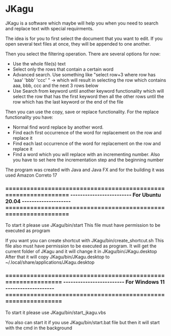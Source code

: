 # JKagu

JKagu is a software which maybe will help you when you need to search and replace text with special requirments.

 <p>The idea is for you to first select the document that you want to edit. If you open several text files at once, they will be appended to one another.</p>

<p>Then you select the filtering operation. There are several options for now:</p>
<ul>
  <li>Use the whole file(s) text</li>
  <li>Select only the rows that contain a certain word</li>
  <li>Advanced search. Use something like "select row+3 where row has 'aaa' 'bbb' 'ccc' " -> which will result in selecting the row which contains aaa, bbb, ccc and the next 3 rows below</li>
  <li>Use Search from keyword until another keyword functionality which will select the row that has the first keyword then all the other rows until the row which has the last keyword or the end of the file</li>
</ul>

<p>Then you can use the copy, save or replace functionality. For the replace functionality you have:</p>
<ul>
  <li>Normal find word replace by another word.</li>
  <li>Find each first occurrence of the word for replacement on the row and replace it</li>
  <li>Find each last occurrence of the word for replacement on the row and replace it</li>
  <li>Find a word which you will replace with an incrementing number. Also you have to set here the incrementation step and the beginning number</li>
</ul>
The program was created with Java and Java FX and for the building it was used Amazon Correto 17


<h3>
===============================================================
------------------------- For Ubuntu 20.04 --------------------
===============================================================
</h3>
<p>
To start it please use JKagu/bin/start
This file must have permission to be executed as program

If you want you can create shortcut with JKagu/bin/create_shortcut.sh
This file also must have permission to be executed as program.
It will get the current folder of JKagu and it will change it in JKagu/bin/JKagu.desktop
After that it will copy JKagu/bin/JKagu.desktop to ~/.local/share/applications/JKagu.desktop
</p>

<h3> 
=============================================================
------------------------- For Windows 11 --------------------
=============================================================
</h3>
<p>
To start it please use JKagu/bin/start_jkagu.vbs

You also can start it if you use JKagu/bin/start.bat file but then it will start with the cmd in
the background
</p>
